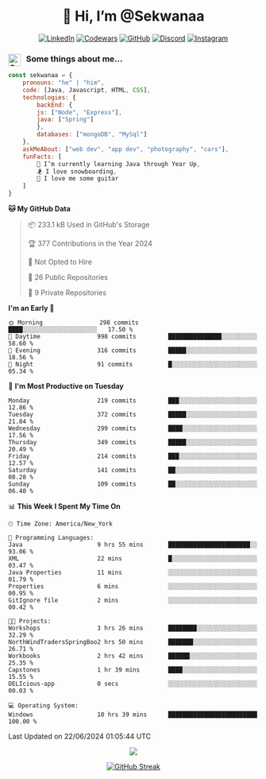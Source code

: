 <h1 align="center" style="font-size = 20px;">👋 Hi, I’m @Sekwanaa</h1>

<div align="center">
	
<a href="https://www.linkedin.com/in/chrisskchia/" target="blank">![LinkedIn](https://img.shields.io/badge/linkedin-%230077B5.svg?style=for-the-badge&logo=linkedin&logoColor=white)</a>
<a href="https://www.codewars.com/users/sekwanaa" target="blank">![Codewars](https://img.shields.io/badge/Codewars-B1361E?style=for-the-badge&logo=codewars&logoColor=grey)</a>
<a href="https://github.com/sekwanaa" target="blank">![GitHub](https://img.shields.io/badge/github-%23121011.svg?style=for-the-badge&logo=github&logoColor=white)</a>
<a href="https://discordapp.com/users/181891769414189056" target="blank">![Discord](https://img.shields.io/badge/Discord-%235865F2.svg?style=for-the-badge&logo=discord&logoColor=white)</a>
<a href="https://www.instagram.com/sekwanaa/" target="blank">![Instagram](https://img.shields.io/badge/Instagram-%23E4405F.svg?style=for-the-badge&logo=Instagram&logoColor=white)</a>

</div>

### <img align="left" alt="Coding" height="25" src="https://media.tenor.com/2aSuT7p_a_UAAAAi/peachcat-cat.gif"> &nbsp; Some things about me...

``` javascript
const sekwanaa = {
	pronouns: "he" | "him",
	code: [Java, Javascript, HTML, CSS],
	technologies: {
		backEnd: {
		js: ["Node", "Express"],
		java: ["Spring"]
		},
		databases: ["mongoDB", "MySql"]
	},
 	askMeAbout: ["web dev", "app dev", "photography", "cars"],
 	funFacts: [
		🌱 I’m currently learning Java through Year Up,
		🏂 I love snowboarding,
		🎸 I love me some guitar
	]
}
```
<!--Github Stats-->

<!--START_SECTION:waka-->
**🐱 My GitHub Data** 

> 📦 233.1 kB Used in GitHub's Storage 
 > 
> 🏆 377 Contributions in the Year 2024
 > 
> 🚫 Not Opted to Hire
 > 
> 📜 26 Public Repositories 
 > 
> 🔑 9 Private Repositories 
 > 
**I'm an Early 🐤** 

```text
🌞 Morning                298 commits         ████░░░░░░░░░░░░░░░░░░░░░   17.50 % 
🌆 Daytime                998 commits         ███████████████░░░░░░░░░░   58.60 % 
🌃 Evening                316 commits         █████░░░░░░░░░░░░░░░░░░░░   18.56 % 
🌙 Night                  91 commits          █░░░░░░░░░░░░░░░░░░░░░░░░   05.34 % 
```
📅 **I'm Most Productive on Tuesday** 

```text
Monday                   219 commits         ███░░░░░░░░░░░░░░░░░░░░░░   12.86 % 
Tuesday                  372 commits         █████░░░░░░░░░░░░░░░░░░░░   21.84 % 
Wednesday                299 commits         ████░░░░░░░░░░░░░░░░░░░░░   17.56 % 
Thursday                 349 commits         █████░░░░░░░░░░░░░░░░░░░░   20.49 % 
Friday                   214 commits         ███░░░░░░░░░░░░░░░░░░░░░░   12.57 % 
Saturday                 141 commits         ██░░░░░░░░░░░░░░░░░░░░░░░   08.28 % 
Sunday                   109 commits         ██░░░░░░░░░░░░░░░░░░░░░░░   06.40 % 
```


📊 **This Week I Spent My Time On** 

```text
🕑︎ Time Zone: America/New_York

💬 Programming Languages: 
Java                     9 hrs 55 mins       ███████████████████████░░   93.06 % 
XML                      22 mins             █░░░░░░░░░░░░░░░░░░░░░░░░   03.47 % 
Java Properties          11 mins             ░░░░░░░░░░░░░░░░░░░░░░░░░   01.79 % 
Properties               6 mins              ░░░░░░░░░░░░░░░░░░░░░░░░░   00.95 % 
GitIgnore file           2 mins              ░░░░░░░░░░░░░░░░░░░░░░░░░   00.42 % 

🐱‍💻 Projects: 
Workshops                3 hrs 26 mins       ████████░░░░░░░░░░░░░░░░░   32.29 % 
NorthWindTradersSpringBoo2 hrs 50 mins       ███████░░░░░░░░░░░░░░░░░░   26.71 % 
Workbooks                2 hrs 42 mins       ██████░░░░░░░░░░░░░░░░░░░   25.35 % 
Capstones                1 hr 39 mins        ████░░░░░░░░░░░░░░░░░░░░░   15.55 % 
DELIcious-app            0 secs              ░░░░░░░░░░░░░░░░░░░░░░░░░   00.03 % 

💻 Operating System: 
Windows                  10 hrs 39 mins      █████████████████████████   100.00 % 
```


 Last Updated on 22/06/2024 01:05:44 UTC
<!--END_SECTION:waka-->


<div align="center">
	
![](https://komarev.com/ghpvc/?username=sekwanaa&label=GITHUB-VISITORS&style=for-the-badge)

<div>

[![GitHub Streak](https://github-readme-streak-stats.herokuapp.com/?user=sekwanaa)](https://git.io/streak-stats)
 
</div>
 
</div>


<!---
# CERTIFICATES
### Google IT Automation with Python Specialization

>***Coursera --- Issued September 2022***
Online certificate issued by Coursera building skills using Git, Github, and Python

### Google IT Support Certificate
>***Coursera --- Issued November 2021***
Online certificate issued by Coursera building foundational skills including
troubleshooting and customer service, networking, operating systems, system
administration, and security.
--->

<!---
Jiggly-sensation/Jiggly-sensation is a ✨ special ✨ repository because its `README.md` (this file) appears on your GitHub profile.
You can click the Preview link to take a look at your changes.
--->


